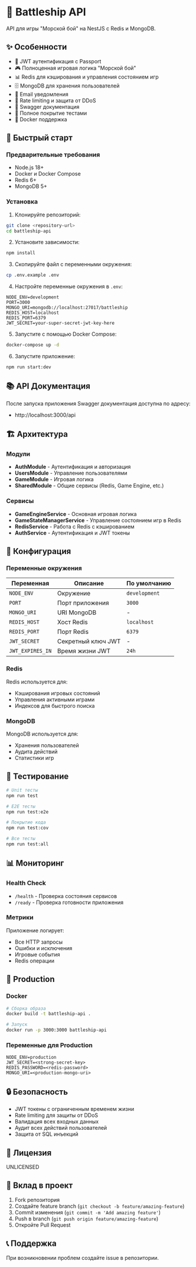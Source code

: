 # 🚢 Battleship API

API для игры "Морской бой" на NestJS с Redis и MongoDB.

## ✨ Особенности

- 🔐 JWT аутентификация с Passport
- 🎮 Полноценная игровая логика "Морской бой"
- 📊 Redis для кэширования и управления состоянием игр
- 🗄️ MongoDB для хранения пользователей
- 📧 Email уведомления
- 🚦 Rate limiting и защита от DDoS
- 📝 Swagger документация
- 🧪 Полное покрытие тестами
- 🐳 Docker поддержка

## 🚀 Быстрый старт

### Предварительные требования

- Node.js 18+
- Docker и Docker Compose
- Redis 6+
- MongoDB 5+

### Установка

1. Клонируйте репозиторий:
```bash
git clone <repository-url>
cd battleship-api
```

2. Установите зависимости:
```bash
npm install
```

3. Скопируйте файл с переменными окружения:
```bash
cp .env.example .env
```

4. Настройте переменные окружения в `.env`:
```env
NODE_ENV=development
PORT=3000
MONGO_URI=mongodb://localhost:27017/battleship
REDIS_HOST=localhost
REDIS_PORT=6379
JWT_SECRET=your-super-secret-jwt-key-here
```

5. Запустите с помощью Docker Compose:
```bash
docker-compose up -d
```

6. Запустите приложение:
```bash
npm run start:dev
```

## 📚 API Документация

После запуска приложения Swagger документация доступна по адресу:
- http://localhost:3000/api

## 🏗️ Архитектура

### Модули

- **AuthModule** - Аутентификация и авторизация
- **UsersModule** - Управление пользователями
- **GameModule** - Игровая логика
- **SharedModule** - Общие сервисы (Redis, Game Engine, etc.)

### Сервисы

- **GameEngineService** - Основная игровая логика
- **GameStateManagerService** - Управление состоянием игр в Redis
- **RedisService** - Работа с Redis с кэшированием
- **AuthService** - Аутентификация и JWT токены

## 🔧 Конфигурация

### Переменные окружения

| Переменная | Описание | По умолчанию |
|------------|----------|--------------|
| `NODE_ENV` | Окружение | `development` |
| `PORT` | Порт приложения | `3000` |
| `MONGO_URI` | URI MongoDB | - |
| `REDIS_HOST` | Хост Redis | `localhost` |
| `REDIS_PORT` | Порт Redis | `6379` |
| `JWT_SECRET` | Секретный ключ JWT | - |
| `JWT_EXPIRES_IN` | Время жизни JWT | `24h` |

### Redis

Redis используется для:
- Кэширования игровых состояний
- Управления активными играми
- Индексов для быстрого поиска

### MongoDB

MongoDB используется для:
- Хранения пользователей
- Аудита действий
- Статистики игр

## 🧪 Тестирование

```bash
# Unit тесты
npm run test

# E2E тесты
npm run test:e2e

# Покрытие кода
npm run test:cov

# Все тесты
npm run test:all
```

## 📊 Мониторинг

### Health Check

- `/health` - Проверка состояния сервисов
- `/ready` - Проверка готовности приложения

### Метрики

Приложение логирует:
- Все HTTP запросы
- Ошибки и исключения
- Игровые события
- Redis операции

## 🚀 Production

### Docker

```bash
# Сборка образа
docker build -t battleship-api .

# Запуск
docker run -p 3000:3000 battleship-api
```

### Переменные для Production

```env
NODE_ENV=production
JWT_SECRET=<strong-secret-key>
REDIS_PASSWORD=<redis-password>
MONGO_URI=<production-mongo-uri>
```

## 🔒 Безопасность

- JWT токены с ограниченным временем жизни
- Rate limiting для защиты от DDoS
- Валидация всех входных данных
- Аудит всех действий пользователей
- Защита от SQL инъекций

## 📝 Лицензия

UNLICENSED

## 🤝 Вклад в проект

1. Fork репозитория
2. Создайте feature branch (`git checkout -b feature/amazing-feature`)
3. Commit изменения (`git commit -m 'Add amazing feature'`)
4. Push в branch (`git push origin feature/amazing-feature`)
5. Откройте Pull Request

## 📞 Поддержка

При возникновении проблем создайте issue в репозитории.